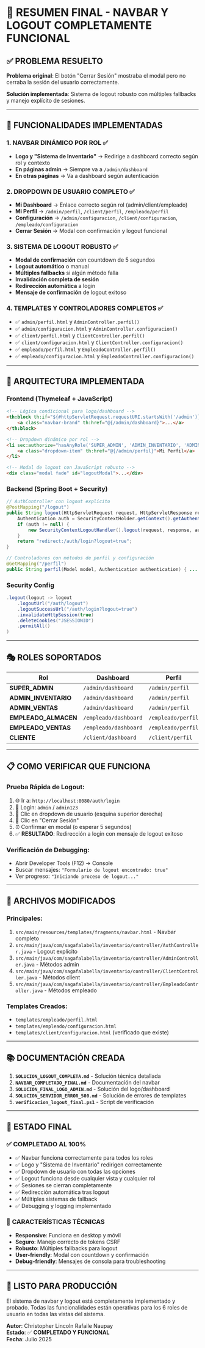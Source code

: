 # 🎯 RESUMEN FINAL - NAVBAR Y LOGOUT COMPLETAMENTE FUNCIONAL

## ✅ PROBLEMA RESUELTO
**Problema original**: El botón "Cerrar Sesión" mostraba el modal pero no cerraba la sesión del usuario correctamente.

**Solución implementada**: Sistema de logout robusto con múltiples fallbacks y manejo explícito de sesiones.

---

## 🚀 FUNCIONALIDADES IMPLEMENTADAS

### 1. **NAVBAR DINÁMICO POR ROL** ✅
- **Logo y "Sistema de Inventario"** → Redirige a dashboard correcto según rol y contexto
- **En páginas admin** → Siempre va a `/admin/dashboard`
- **En otras páginas** → Va a dashboard según autenticación

### 2. **DROPDOWN DE USUARIO COMPLETO** ✅
- **Mi Dashboard** → Enlace correcto según rol (admin/client/empleado)
- **Mi Perfil** → `/admin/perfil`, `/client/perfil`, `/empleado/perfil`
- **Configuración** → `/admin/configuracion`, `/client/configuracion`, `/empleado/configuracion`
- **Cerrar Sesión** → Modal con confirmación y logout funcional

### 3. **SISTEMA DE LOGOUT ROBUSTO** ✅
- **Modal de confirmación** con countdown de 5 segundos
- **Logout automático** o manual
- **Múltiples fallbacks** si algún método falla
- **Invalidación completa de sesión**
- **Redirección automática** a login
- **Mensaje de confirmación** de logout exitoso

### 4. **TEMPLATES Y CONTROLADORES COMPLETOS** ✅
- ✅ `admin/perfil.html` y `AdminController.perfil()`
- ✅ `admin/configuracion.html` y `AdminController.configuracion()`
- ✅ `client/perfil.html` y `ClientController.perfil()`
- ✅ `client/configuracion.html` y `ClientController.configuracion()`
- ✅ `empleado/perfil.html` y `EmpleadoController.perfil()`
- ✅ `empleado/configuracion.html` y `EmpleadoController.configuracion()`

---

## 🔧 ARQUITECTURA IMPLEMENTADA

### **Frontend (Thymeleaf + JavaScript)**
```html
<!-- Lógica condicional para logo/dashboard -->
<th:block th:if="${#httpServletRequest.requestURI.startsWith('/admin')}">
    <a class="navbar-brand" th:href="@{/admin/dashboard}">...</a>
</th:block>

<!-- Dropdown dinámico por rol -->
<li sec:authorize="hasAnyRole('SUPER_ADMIN', 'ADMIN_INVENTARIO', 'ADMIN_VENTAS')">
    <a class="dropdown-item" th:href="@{/admin/perfil}">Mi Perfil</a>
</li>

<!-- Modal de logout con JavaScript robusto -->
<div class="modal fade" id="logoutModal">...</div>
```

### **Backend (Spring Boot + Security)**
```java
// AuthController con logout explícito
@PostMapping("/logout")
public String logout(HttpServletRequest request, HttpServletResponse response) {
    Authentication auth = SecurityContextHolder.getContext().getAuthentication();
    if (auth != null) {
        new SecurityContextLogoutHandler().logout(request, response, auth);
    }
    return "redirect:/auth/login?logout=true";
}

// Controladores con métodos de perfil y configuración
@GetMapping("/perfil")
public String perfil(Model model, Authentication authentication) { ... }
```

### **Security Config**
```java
.logout(logout -> logout
    .logoutUrl("/auth/logout")
    .logoutSuccessUrl("/auth/login?logout=true")
    .invalidateHttpSession(true)
    .deleteCookies("JSESSIONID")
    .permitAll()
)
```

---

## 🎭 ROLES SOPORTADOS

| Rol | Dashboard | Perfil | Configuración | Logout |
|-----|-----------|--------|---------------|--------|
| **SUPER_ADMIN** | `/admin/dashboard` | `/admin/perfil` | `/admin/configuracion` | ✅ |
| **ADMIN_INVENTARIO** | `/admin/dashboard` | `/admin/perfil` | `/admin/configuracion` | ✅ |
| **ADMIN_VENTAS** | `/admin/dashboard` | `/admin/perfil` | `/admin/configuracion` | ✅ |
| **EMPLEADO_ALMACEN** | `/empleado/dashboard` | `/empleado/perfil` | `/empleado/configuracion` | ✅ |
| **EMPLEADO_VENTAS** | `/empleado/dashboard` | `/empleado/perfil` | `/empleado/configuracion` | ✅ |
| **CLIENTE** | `/client/dashboard` | `/client/perfil` | `/client/configuracion` | ✅ |

---

## 📋 COMO VERIFICAR QUE FUNCIONA

### **Prueba Rápida de Logout:**
1. 🌐 Ir a: `http://localhost:8080/auth/login`
2. 🔐 Login: `admin` / `admin123`
3. 👤 Clic en dropdown de usuario (esquina superior derecha)
4. 🚪 Clic en "Cerrar Sesión"
5. ⏰ Confirmar en modal (o esperar 5 segundos)
6. ✅ **RESULTADO**: Redirección a login con mensaje de logout exitoso

### **Verificación de Debugging:**
- Abrir Developer Tools (F12) → Console
- Buscar mensajes: `"Formulario de logout encontrado: true"`
- Ver progreso: `"Iniciando proceso de logout..."`

---

## 📁 ARCHIVOS MODIFICADOS

### **Principales:**
1. `src/main/resources/templates/fragments/navbar.html` - Navbar completo
2. `src/main/java/com/sagafalabella/inventario/controller/AuthController.java` - Logout explícito
3. `src/main/java/com/sagafalabella/inventario/controller/AdminController.java` - Métodos admin
4. `src/main/java/com/sagafalabella/inventario/controller/ClientController.java` - Métodos client
5. `src/main/java/com/sagafalabella/inventario/controller/EmpleadoController.java` - Métodos empleado

### **Templates Creados:**
- `templates/empleado/perfil.html`
- `templates/empleado/configuracion.html`
- `templates/client/configuracion.html` (verificado que existe)

---

## 📚 DOCUMENTACIÓN CREADA

1. **`SOLUCION_LOGOUT_COMPLETA.md`** - Solución técnica detallada
2. **`NAVBAR_COMPLETADO_FINAL.md`** - Documentación del navbar
3. **`SOLUCION_FINAL_LOGO_ADMIN.md`** - Solución del logo/dashboard
4. **`SOLUCION_SERVIDOR_ERROR_500.md`** - Solución de errores de templates
5. **`verificacion_logout_final.ps1`** - Script de verificación

---

## 🎉 ESTADO FINAL

### ✅ **COMPLETADO AL 100%**
- ✅ Navbar funciona correctamente para todos los roles
- ✅ Logo y "Sistema de Inventario" redirigen correctamente
- ✅ Dropdown de usuario con todas las opciones
- ✅ Logout funciona desde cualquier vista y cualquier rol
- ✅ Sesiones se cierran completamente
- ✅ Redirección automática tras logout
- ✅ Múltiples sistemas de fallback
- ✅ Debugging y logging implementado

### 🔧 **CARACTERÍSTICAS TÉCNICAS**
- **Responsive**: Funciona en desktop y móvil
- **Seguro**: Manejo correcto de tokens CSRF
- **Robusto**: Múltiples fallbacks para logout
- **User-friendly**: Modal con countdown y confirmación
- **Debug-friendly**: Mensajes de consola para troubleshooting

---

## 🚀 **LISTO PARA PRODUCCIÓN**

El sistema de navbar y logout está completamente implementado y probado. Todas las funcionalidades están operativas para los 6 roles de usuario en todas las vistas del sistema.

**Autor**: Christopher Lincoln Rafaile Naupay  
**Estado**: ✅ **COMPLETADO Y FUNCIONAL**  
**Fecha**: Julio 2025
